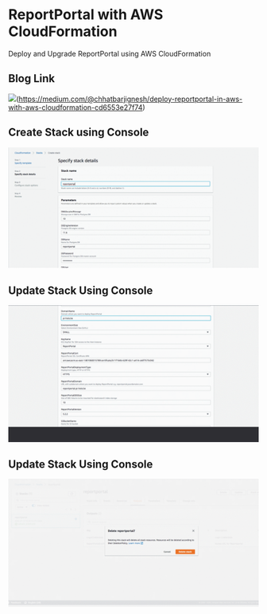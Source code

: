 # ReportPortal with AWS CloudFormation
Deploy and Upgrade ReportPortal using AWS CloudFormation

## Blog Link
![](https://miro.medium.com/max/1000/1*xTXIQI4LyQRV5SaSScmgOA.png)(https://medium.com/@chhatbarjignesh/deploy-reportportal-in-aws-with-aws-cloudformation-cd6553e27f74)

## Create Stack using Console
![](create_stack.gif)

## Update Stack Using Console
![](update_stack.gif)

## Update Stack Using Console
![](delete_stack.gif)